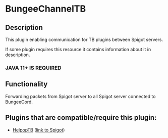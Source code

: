 # BungeeChannelTB


## Description
This plugin enabling communication for TB plugins between Spigot servers.

If some plugin requires this resource it contains information about it in description.


### JAVA 11+ IS REQUIRED


## Functionality
Forwarding packets from Spigot server to all Spigot server connected to BungeeCord.

## Plugins that are compatible/require this plugin:
- [HelpopTB](https://github.com/MiloszBratkowski/HelpOPTB) ([link to Spigot](https://www.spigotmc.org/resources/helpoptb.108278/))